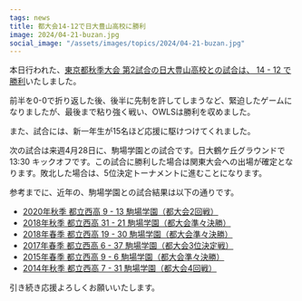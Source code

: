 ```yaml
---
tags: news
title: 都大会14-12で日大豊山高校に勝利
image: 2024/04-21-buzan.jpg
social_image: "/assets/images/topics/2024/04-21-buzan.jpg"
---
```


本日行われた、[東京都秋季大会 第2試合の日大豊山高校との試合は、 14 - 12 で勝利](/game/2024/2024-04-21-buzan.html)いたしました。

前半を0-0で折り返した後、後半に先制を許してしまうなど、緊迫したゲームになりましたが、最後まで粘り強く戦い、OWLSは勝利を収めました。

また、試合には、新一年生が15名ほど応援に駆けつけてくれました。

次の試合は来週4月28日に、駒場学園との試合です。日大鶴ケ丘グラウンドで 13:30 キックオフです。この試合に勝利した場合は関東大会への出場が確定となります。敗北した場合は、5位決定トーナメントに進むことになります。

参考までに、近年の、駒場学園との試合結果は以下の通りです。

* [2020年秋季 都立西高 9 - 13 駒場学園（都大会2回戦）](/game/2020/2020-10-04-komaba.html)
* [2018年秋季 都立西高 31 - 21 駒場学園（都大会準々決勝）](/game/2018/2018-09-23-komaba.html)
* [2018年春季 都立西高 19 - 30 駒場学園（都大会準々決勝）](/game/2018/2018-04-29-komaba.html)
* [2017年春季 都立西高 6 - 37 駒場学園（都大会3位決定戦）](/game/2017/2017-05-14-komaba.html)
* [2015年春季 都立西高 9 - 6 駒場学園（都大会準々決勝）](/game/2015/2015-04-26-komaba.html)
* [2014年秋季 都立西高 7 - 31 駒場学園（都大会4回戦）](/game/2014/2014-09-28-komaba.html)

引き続き応援よろしくお願いいたします。

